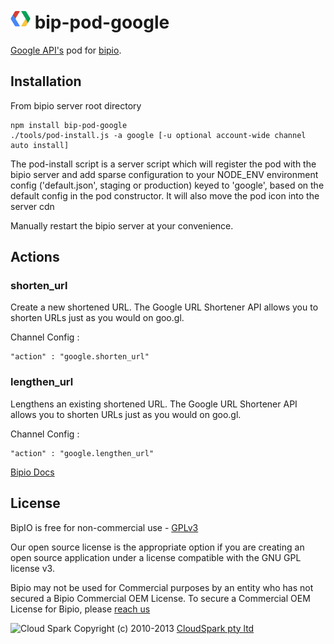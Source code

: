 ![Google](google.png) bip-pod-google
=======

[Google API's](https://code.google.com/apis/explorer/) pod for [bipio](https://bip.io).  

## Installation

From bipio server root directory

    npm install bip-pod-google
    ./tools/pod-install.js -a google [-u optional account-wide channel auto install]

The pod-install script is a server script which will register the pod with the bipio server and add sparse
configuration to your NODE_ENV environment config ('default.json', staging or production)
keyed to 'google', based on the default config in the pod constructor.  It will also move the
pod icon into the server cdn

Manually restart the bipio server at your convenience.

## Actions

### shorten_url

Create a new shortened URL. The Google URL Shortener API allows you to shorten 
URLs just as you would on goo.gl.

Channel Config :

```
"action" : "google.shorten_url"
```

### lengthen_url

Lengthens an existing shortened URL. The Google URL Shortener API allows you to shorten URLs just as you would on goo.gl.

Channel Config :

```
"action" : "google.lengthen_url"
```

[Bipio Docs](https://bip.io/docs/pods/google)

## License

BipIO is free for non-commercial use - [GPLv3](http://www.gnu.org/copyleft/gpl.html)

Our open source license is the appropriate option if you are creating an open source application under a license compatible with the GNU GPL license v3. 

Bipio may not be used for Commercial purposes by an entity who has not secured a Bipio Commercial OEM License.  To secure a Commercial OEM License for Bipio,
please [reach us](mailto:enquiries@cloudspark.com.au)

![Cloud Spark](http://www.cloudspark.com.au/cdn/static/img/cs_logo.png "Cloud Spark - Rapid Web Stacks Built Beautifully")
Copyright (c) 2010-2013  [CloudSpark pty ltd](http://www.cloudspark.com.au)